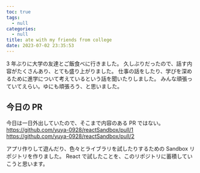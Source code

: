 ```yaml
---
toc: true
tags:
  - null
categories:
  - null
title: ate with my friends from college
date: 2023-07-02 23:35:53
---
```


3 年ぶりに大学の友達とご飯食べに行きました。
久しぶりだったので、話す内容がたくさんあり、とても盛り上がりました。
仕事の話をしたり、学びを深めるために進学について考えているという話を聞いたりしました。
みんな頑張っていてえらい。ゆにも頑張ろう、と思いました。

## 今日の PR

今日は一日外出していたので、そこまで内容のある PR ではない。
https://github.com/yuya-0928/reactSandbox/pull/1
https://github.com/yuya-0928/reactSandbox/pull/2

アプリ作りして遊んだり、色々とライブラリを試したりするための Sandbox リポジトリを作りました。
React で試したことを、このリポジトリに蓄積していこうと思います。

